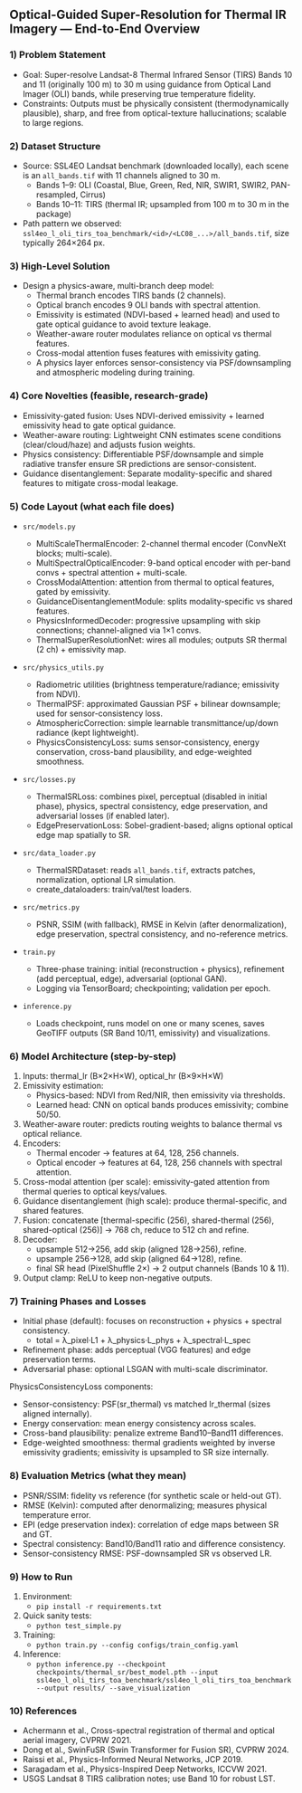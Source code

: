 ## Optical-Guided Super-Resolution for Thermal IR Imagery — End-to-End Overview

### 1) Problem Statement
- Goal: Super-resolve Landsat-8 Thermal Infrared Sensor (TIRS) Bands 10 and 11 (originally 100 m) to 30 m using guidance from Optical Land Imager (OLI) bands, while preserving true temperature fidelity.
- Constraints: Outputs must be physically consistent (thermodynamically plausible), sharp, and free from optical-texture hallucinations; scalable to large regions.

### 2) Dataset Structure
- Source: SSL4EO Landsat benchmark (downloaded locally), each scene is an `all_bands.tif` with 11 channels aligned to 30 m.
  - Bands 1–9: OLI (Coastal, Blue, Green, Red, NIR, SWIR1, SWIR2, PAN-resampled, Cirrus)
  - Bands 10–11: TIRS (thermal IR; upsampled from 100 m to 30 m in the package)
- Path pattern we observed: `ssl4eo_l_oli_tirs_toa_benchmark/<id>/<LC08_...>/all_bands.tif`, size typically 264×264 px.

### 3) High-Level Solution
- Design a physics-aware, multi-branch deep model:
  - Thermal branch encodes TIRS bands (2 channels).
  - Optical branch encodes 9 OLI bands with spectral attention.
  - Emissivity is estimated (NDVI-based + learned head) and used to gate optical guidance to avoid texture leakage.
  - Weather-aware router modulates reliance on optical vs thermal features.
  - Cross-modal attention fuses features with emissivity gating.
  - A physics layer enforces sensor-consistency via PSF/downsampling and atmospheric modeling during training.

### 4) Core Novelties (feasible, research-grade)
- Emissivity-gated fusion: Uses NDVI-derived emissivity + learned emissivity head to gate optical guidance.
- Weather-aware routing: Lightweight CNN estimates scene conditions (clear/cloud/haze) and adjusts fusion weights.
- Physics consistency: Differentiable PSF/downsample and simple radiative transfer ensure SR predictions are sensor-consistent.
- Guidance disentanglement: Separate modality-specific and shared features to mitigate cross-modal leakage.

### 5) Code Layout (what each file does)
- `src/models.py`
  - MultiScaleThermalEncoder: 2-channel thermal encoder (ConvNeXt blocks; multi-scale).
  - MultiSpectralOpticalEncoder: 9-band optical encoder with per-band convs + spectral attention + multi-scale.
  - CrossModalAttention: attention from thermal to optical features, gated by emissivity.
  - GuidanceDisentanglementModule: splits modality-specific vs shared features.
  - PhysicsInformedDecoder: progressive upsampling with skip connections; channel-aligned via 1×1 convs.
  - ThermalSuperResolutionNet: wires all modules; outputs SR thermal (2 ch) + emissivity map.

- `src/physics_utils.py`
  - Radiometric utilities (brightness temperature/radiance; emissivity from NDVI).
  - ThermalPSF: approximated Gaussian PSF + bilinear downsample; used for sensor-consistency loss.
  - AtmosphericCorrection: simple learnable transmittance/up/down radiance (kept lightweight).
  - PhysicsConsistencyLoss: sums sensor-consistency, energy conservation, cross-band plausibility, and edge-weighted smoothness.

- `src/losses.py`
  - ThermalSRLoss: combines pixel, perceptual (disabled in initial phase), physics, spectral consistency, edge preservation, and adversarial losses (if enabled later).
  - EdgePreservationLoss: Sobel-gradient-based; aligns optional optical edge map spatially to SR.

- `src/data_loader.py`
  - ThermalSRDataset: reads `all_bands.tif`, extracts patches, normalization, optional LR simulation.
  - create_dataloaders: train/val/test loaders.

- `src/metrics.py`
  - PSNR, SSIM (with fallback), RMSE in Kelvin (after denormalization), edge preservation, spectral consistency, and no-reference metrics.

- `train.py`
  - Three-phase training: initial (reconstruction + physics), refinement (add perceptual, edge), adversarial (optional GAN).
  - Logging via TensorBoard; checkpointing; validation per epoch.

- `inference.py`
  - Loads checkpoint, runs model on one or many scenes, saves GeoTIFF outputs (SR Band 10/11, emissivity) and visualizations.

### 6) Model Architecture (step-by-step)
1) Inputs: thermal_lr (B×2×H×W), optical_hr (B×9×H×W)
2) Emissivity estimation:
   - Physics-based: NDVI from Red/NIR, then emissivity via thresholds.
   - Learned head: CNN on optical bands produces emissivity; combine 50/50.
3) Weather-aware router: predicts routing weights to balance thermal vs optical reliance.
4) Encoders:
   - Thermal encoder → features at 64, 128, 256 channels.
   - Optical encoder → features at 64, 128, 256 channels with spectral attention.
5) Cross-modal attention (per scale): emissivity-gated attention from thermal queries to optical keys/values.
6) Guidance disentanglement (high scale): produce thermal-specific, and shared features.
7) Fusion: concatenate [thermal-specific (256), shared-thermal (256), shared-optical (256)] → 768 ch, reduce to 512 ch and refine.
8) Decoder:
   - upsample 512→256, add skip (aligned 128→256), refine.
   - upsample 256→128, add skip (aligned 64→128), refine.
   - final SR head (PixelShuffle 2×) → 2 output channels (Bands 10 & 11).
9) Output clamp: ReLU to keep non-negative outputs.

### 7) Training Phases and Losses
- Initial phase (default): focuses on reconstruction + physics + spectral consistency.
  - total = λ_pixel·L1 + λ_physics·L_phys + λ_spectral·L_spec
- Refinement phase: adds perceptual (VGG features) and edge preservation terms.
- Adversarial phase: optional LSGAN with multi-scale discriminator.

PhysicsConsistencyLoss components:
- Sensor-consistency: PSF(sr_thermal) vs matched lr_thermal (sizes aligned internally).
- Energy conservation: mean energy consistency across scales.
- Cross-band plausibility: penalize extreme Band10–Band11 differences.
- Edge-weighted smoothness: thermal gradients weighted by inverse emissivity gradients; emissivity is upsampled to SR size internally.

### 8) Evaluation Metrics (what they mean)
- PSNR/SSIM: fidelity vs reference (for synthetic scale or held-out GT).
- RMSE (Kelvin): computed after denormalizing; measures physical temperature error.
- EPI (edge preservation index): correlation of edge maps between SR and GT.
- Spectral consistency: Band10/Band11 ratio and difference consistency.
- Sensor-consistency RMSE: PSF-downsampled SR vs observed LR.

### 9) How to Run
1) Environment:
   - `pip install -r requirements.txt`
2) Quick sanity tests:
   - `python test_simple.py`
3) Training:
   - `python train.py --config configs/train_config.yaml`
4) Inference:
   - `python inference.py --checkpoint checkpoints/thermal_sr/best_model.pth --input ssl4eo_l_oli_tirs_toa_benchmark/ssl4eo_l_oli_tirs_toa_benchmark --output results/ --save_visualization`

### 10) References
- Achermann et al., Cross-spectral registration of thermal and optical aerial imagery, CVPRW 2021.
- Dong et al., SwinFuSR (Swin Transformer for Fusion SR), CVPRW 2024.
- Raissi et al., Physics-Informed Neural Networks, JCP 2019.
- Saragadam et al., Physics-Inspired Deep Networks, ICCVW 2021.
- USGS Landsat 8 TIRS calibration notes; use Band 10 for robust LST.


